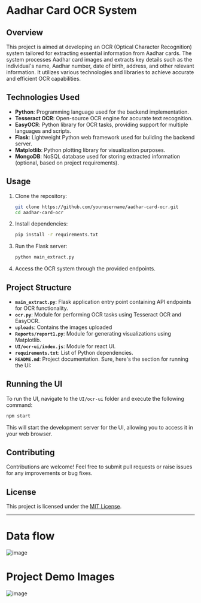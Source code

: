 # Aadhar Card OCR System

## Overview

This project is aimed at developing an OCR (Optical Character Recognition) system tailored for extracting essential information from Aadhar cards. The system processes Aadhar card images and extracts key details such as the individual's name, Aadhar number, date of birth, address, and other relevant information. It utilizes various technologies and libraries to achieve accurate and efficient OCR capabilities.

## Technologies Used

- **Python**: Programming language used for the backend implementation.
- **Tesseract OCR**: Open-source OCR engine for accurate text recognition.
- **EasyOCR**: Python library for OCR tasks, providing support for multiple languages and scripts.
- **Flask**: Lightweight Python web framework used for building the backend server.
- **Matplotlib**: Python plotting library for visualization purposes.
- **MongoDB**: NoSQL database used for storing extracted information (optional, based on project requirements).

## Usage

1. Clone the repository:
   ```bash
   git clone https://github.com/yourusername/aadhar-card-ocr.git
   cd aadhar-card-ocr
   ```

2. Install dependencies:
   ```bash
   pip install -r requirements.txt
   ```

3. Run the Flask server:
   ```bash
   python main_extract.py
   ```
4. Access the OCR system through the provided endpoints.

## Project Structure

- **`main_extract.py`**: Flask application entry point containing API endpoints for OCR functionality.
- **`ocr.py`**: Module for performing OCR tasks using Tesseract OCR and EasyOCR.
- **`uploads`**: Contains the images uploaded
- **`Reports/report1.py`**: Module for generating visualizations using Matplotlib.
- **`UI/ocr-ui/index.js`**: Module for react UI.
- **`requirements.txt`**: List of Python dependencies.
- **`README.md`**: Project documentation.
Sure, here's the section for running the UI:

## Running the UI

To run the UI, navigate to the `UI/ocr-ui` folder and execute the following command:

```bash
npm start
```

This will start the development server for the UI, allowing you to access it in your web browser.


## Contributing

Contributions are welcome! Feel free to submit pull requests or raise issues for any improvements or bug fixes.

## License

This project is licensed under the [MIT License](LICENSE).

---
# Data flow

![image](https://github.com/Anands001/OCR-Project/assets/110816114/0b329a29-674e-409e-b557-4387729be740)

# Project Demo Images
![image](https://github.com/Anands001/OCR-Project/assets/110816114/67a9e15f-2673-436c-9b08-8fcb8b67151c)

